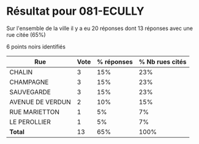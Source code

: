 # Résultat pour 081-ECULLY

Sur l'ensemble de la ville il y a eu 20 réponses dont 13 réponses avec une rue citée (65%)

6 points noirs identifiés

| Rue | Vote | % réponses | % Nb rues cités|
|-----|------|------------|----------------|
| CHALIN | 3 | 15% | 23%|
| CHAMPAGNE | 3 | 15% | 23%|
| SAUVEGARDE | 3 | 15% | 23%|
| AVENUE DE VERDUN | 2 | 10% | 15%|
| RUE MARIETTON | 1 | 5% | 7%|
| LE PEROLLIER | 1 | 5% | 7%|
| **Total** | 13 | 65% | 100%|
